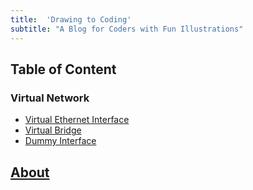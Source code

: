 ```yaml
---
title:  'Drawing to Coding'
subtitle: "A Blog for Coders with Fun Illustrations"
---
```


## Table of Content
### Virtual Network
- [Virtual Ethernet Interface](html/veth.html)
- [Virtual Bridge](html/vbridge.html)
- [Dummy Interface](html/vdummy-interface.html)


## [About](html/about.html)


